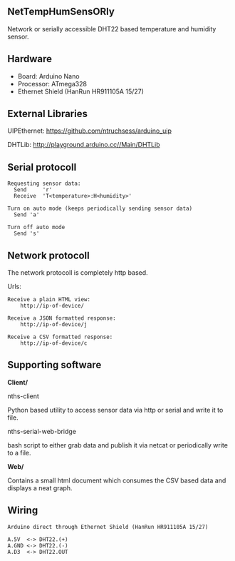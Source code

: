 NetTempHumSensORly
------------------

Network or serially accessible DHT22 based temperature and humidity sensor.

Hardware
--------

- Board: Arduino Nano
- Processor: ATmega328
- Ethernet Shield (HanRun HR911105A 15/27)

External Libraries
------------------

UIPEthernet:
https://github.com/ntruchsess/arduino_uip

DHTLib:
http://playground.arduino.cc//Main/DHTLib

Serial protocoll
----------------
    Requesting sensor data:
      Send     'r'
      Receive  'T<temperature>:H<humidity>'

    Turn on auto mode (keeps periodically sending sensor data)
      Send 'a'

    Turn off auto mode
      Send 's'

Network protocoll
-----------------

The network protocoll is completely http based.

Urls:

    Receive a plain HTML view:
        http://ip-of-device/

    Receive a JSON formatted response:
        http://ip-of-device/j

    Receive a CSV formatted response:
        http://ip-of-device/c

Supporting software
-------------------

**Client/**

nths-client

Python based utility to access sensor data via http or serial and write
it to file.

nths-serial-web-bridge

bash script to either grab data and publish it via netcat or periodically write
to a file.

**Web/**

Contains a small html document which consumes the CSV based data and displays
a neat graph.

Wiring
------

    Arduino direct through Ethernet Shield (HanRun HR911105A 15/27)

    A.5V  <-> DHT22.(+)
    A.GND <-> DHT22.(-)
    A.D3  <-> DHT22.OUT
